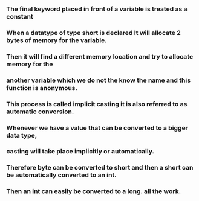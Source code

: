 ### The final keyword placed in front of a variable is treated as a constant
### When a datatype of type short is declared It will allocate 2 bytes of memory for the variable.
### Then it will find a different memory location and try to allocate memory for the
### another variable which we do not the know the name and this function is anonymous.
### This process is called implicit casting it is also referred to as automatic conversion.
### Whenever we have a value that can be converted to a bigger data type,
### casting will take place implicitly or automatically. 
### Therefore byte can be converted to short and then a short can be automatically converted to an int.
### Then an int can easily be converted to a long. all the work. 

